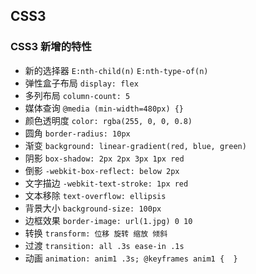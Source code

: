 ## CSS3

### CSS3 新增的特性
- 新的选择器 `E:nth-child(n)` `E:nth-type-of(n)`
- 弹性盒子布局 `display: flex`
- 多列布局 `column-count: 5`
- 媒体查询 `@media (min-width=480px) {}`
- 颜色透明度 `color: rgba(255, 0, 0, 0.8)`
- 圆角 `border-radius: 10px`
- 渐变 `background: linear-gradient(red, blue, green)`
- 阴影 `box-shadow: 2px 2px 3px 1px red`
- 倒影 `-webkit-box-reflect: below 2px`
- 文字描边 `-webkit-text-stroke: 1px red`
- 文本移除 `text-overflow: ellipsis`
- 背景大小 `background-size: 100px`
- 边框效果 `border-image: url(1.jpg) 0 10`
- 转换 `transform: 位移 旋转 缩放 倾斜`
- 过渡 `transition: all .3s ease-in .1s`
- 动画 `animation: anim1 .3s; @keyframes anim1 {  }`